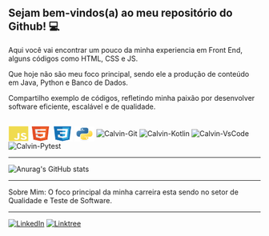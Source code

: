 Sejam bem-vindos(a) ao meu repositório do Github! 💻
----
  Aqui você vai encontrar um pouco da minha experiencia em Front End, alguns códigos como HTML, CSS e JS. 
  
  Que hoje não são meu foco principal, sendo ele a produção de conteúdo em Java, Python e Banco de Dados.

  Compartilho exemplo de códigos, refletindo minha paixão por desenvolver software eficiente, escalável e de qualidade.

<div style="display: inline_block"><br>
 <img align="center" alt="Calvin-Js" height="30" width="40" src="https://raw.githubusercontent.com/devicons/devicon/master/icons/javascript/javascript-plain.svg">
 <img align="center" alt="Calvin-HTML" height="30" width="40" src="https://raw.githubusercontent.com/devicons/devicon/master/icons/html5/html5-original.svg">
  <img align="center" alt="Calvin-CSS" height="30" width="40" src="https://raw.githubusercontent.com/devicons/devicon/master/icons/css3/css3-original.svg">
  <img align="center" alt="Calvin-Python" height="30" width="40" src="https://raw.githubusercontent.com/devicons/devicon/master/icons/python/python-original.svg">
  <img align="center" alt="Calvin-Git" height="30" width="40" src="https://cdn.jsdelivr.net/gh/devicons/devicon/icons/git/git-original.svg">
  <img align="center" alt="Calvin-Kotlin" height="30" width="40" src="https://cdn.jsdelivr.net/gh/devicons/devicon/icons/kotlin/kotlin-original-wordmark.svg">
  <img align="center" alt="Calvin-VsCode" height="30" width="40" src="https://cdn.jsdelivr.net/gh/devicons/devicon/icons/vscode/vscode-original-wordmark.svg">
  <img align="center" alt="Calvin-Pytest" height="30" width="40" src="https://cdn.jsdelivr.net/gh/devicons/devicon/icons/pytest/pytest-original-wordmark.svg">
</div>

----

  ![Anurag's GitHub stats](https://github-readme-stats.vercel.app/api?username=CalvinDuque&show=reviews,discussions_started,discussions_answered,prs_merged,prs_merged_percentage&theme=dracula)

---

Sobre Mim: 
O foco principal da minha carreira esta sendo no setor de Qualidade e Teste de Software.

----

[![LinkedIn](https://img.shields.io/badge/LinkedIn-0077B5?style=for-the-badge&logo=linkedin&logo)](https://www.linkedin.com/in/calvinduque/)
[![Linktree](https://img.shields.io/badge/linktree-39E09B?style=for-the-badge&logo=linktree&logoColor=white)](https://linktr.ee/CalvinDuque)


<!--
**CalvinDuque/CalvinDuque** is a ✨ _special_ ✨ repository because its `README.md` (this file) appears on your GitHub profile.

Here are some ideas to get you started:

- 🔭 I’m currently working on ...
- 🌱 I’m currently learning ...
- 👯 I’m looking to collaborate on ...
- 🤔 I’m looking for help with ...
- 💬 Ask me about ...
- 📫 How to reach me: ...
- 😄 Pronouns: ...
- ⚡ Fun fact: ...
-->
